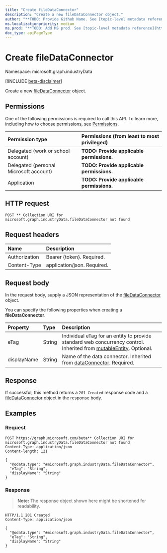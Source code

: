 ```yaml
---
title: "Create fileDataConnector"
description: "Create a new fileDataConnector object."
author: "**TODO: Provide Github Name. See [topic-level metadata reference](https://msgo.azurewebsites.net/add/document/guidelines/metadata.html#topic-level-metadata)**"
ms.localizationpriority: medium
ms.prod: "**TODO: Add MS prod. See [topic-level metadata reference](https://msgo.azurewebsites.net/add/document/guidelines/metadata.html#topic-level-metadata)**"
doc_type: apiPageType
---
```


# Create fileDataConnector
Namespace: microsoft.graph.industryData

[!INCLUDE [beta-disclaimer](../../includes/beta-disclaimer.md)]

Create a new [fileDataConnector](../resources/industrydata-filedataconnector.md) object.

## Permissions
One of the following permissions is required to call this API. To learn more, including how to choose permissions, see [Permissions](/graph/permissions-reference).

|Permission type|Permissions (from least to most privileged)|
|:---|:---|
|Delegated (work or school account)|**TODO: Provide applicable permissions.**|
|Delegated (personal Microsoft account)|**TODO: Provide applicable permissions.**|
|Application|**TODO: Provide applicable permissions.**|

## HTTP request

<!-- {
  "blockType": "ignored"
}
-->
``` http
POST ** Collection URI for microsoft.graph.industryData.fileDataConnector not found
```

## Request headers
|Name|Description|
|:---|:---|
|Authorization|Bearer {token}. Required.|
|Content-Type|application/json. Required.|

## Request body
In the request body, supply a JSON representation of the [fileDataConnector](../resources/industrydata-filedataconnector.md) object.

You can specify the following properties when creating a **fileDataConnector**.

|Property|Type|Description|
|:---|:---|:---|
|eTag|String|Individual eTag for an entity to provide standard web concurrency control. Inherited from [mutableEntity](../resources/industrydata-mutableentity.md). Optional.|
|displayName|String|Name of the data connector. Inherited from [dataConnector](../resources/industrydata-dataconnector.md). Required.|



## Response

If successful, this method returns a `201 Created` response code and a [fileDataConnector](../resources/industrydata-filedataconnector.md) object in the response body.

## Examples

### Request
<!-- {
  "blockType": "request",
  "name": "create_filedataconnector_from_"
}
-->
``` http
POST https://graph.microsoft.com/beta** Collection URI for microsoft.graph.industryData.fileDataConnector not found
Content-Type: application/json
Content-length: 121

{
  "@odata.type": "#microsoft.graph.industryData.fileDataConnector",
  "eTag": "String",
  "displayName": "String"
}
```


### Response
>**Note:** The response object shown here might be shortened for readability.
<!-- {
  "blockType": "response",
  "truncated": true,
  "@odata.type": "microsoft.graph.industryData.fileDataConnector"
}
-->
``` http
HTTP/1.1 201 Created
Content-Type: application/json

{
  "@odata.type": "#microsoft.graph.industryData.fileDataConnector",
  "eTag": "String",
  "displayName": "String"
}
```

